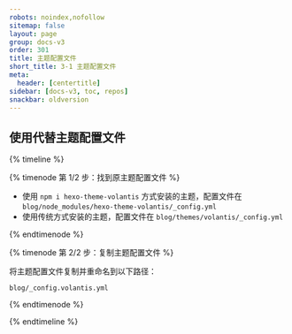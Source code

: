 ```yaml
---
robots: noindex,nofollow
sitemap: false
layout: page
group: docs-v3
order: 301
title: 主题配置文件
short_title: 3-1 主题配置文件
meta:
  header: [centertitle]
sidebar: [docs-v3, toc, repos]
snackbar: oldversion
---
```



## 使用代替主题配置文件

{% timeline %}

{% timenode 第 1/2 步：找到原主题配置文件 %}

- 使用 `npm i hexo-theme-volantis` 方式安装的主题，配置文件在 `blog/node_modules/hexo-theme-volantis/_config.yml`
- 使用传统方式安装的主题，配置文件在 `blog/themes/volantis/_config.yml`

{% endtimenode %}

{% timenode 第 2/2 步：复制主题配置文件 %}

将主题配置文件复制并重命名到以下路径：
```
blog/_config.volantis.yml
```

{% endtimenode %}

{% endtimeline %}
